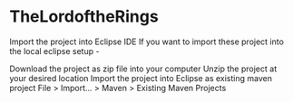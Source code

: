 # TheLordoftheRings

Import the project into Eclipse IDE
If you want to import these project into the local eclipse setup -

Download the project as zip file into your computer
Unzip the project at your desired location
Import the project into Eclipse as existing maven project
File > Import... > Maven > Existing Maven Projects
